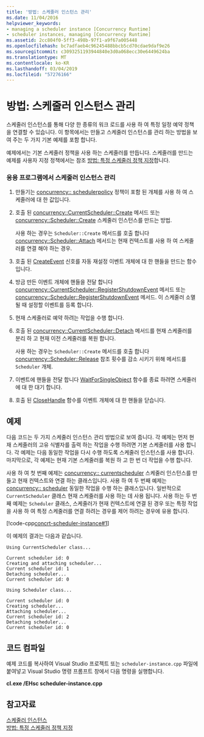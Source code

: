 ```yaml
---
title: '방법: 스케줄러 인스턴스 관리'
ms.date: 11/04/2016
helpviewer_keywords:
- managing a scheduler instance [Concurrency Runtime]
- scheduler instances, managing [Concurrency Runtime]
ms.assetid: 2cc804f0-5ff3-498b-97f1-a9f67a005448
ms.openlocfilehash: bc7adfaeb4c96245488bbcb5cd70cdae9daf9e26
ms.sourcegitcommit: c3093251193944840e3d0a068ecc30e6449624ba
ms.translationtype: MT
ms.contentlocale: ko-KR
ms.lasthandoff: 03/04/2019
ms.locfileid: "57276166"
---
```

# <a name="how-to-manage-a-scheduler-instance"></a>방법: 스케줄러 인스턴스 관리

스케줄러 인스턴스를 통해 다양 한 종류의 워크 로드를 사용 하 여 특정 일정 예약 정책을 연결할 수 있습니다. 이 항목에서는 만들고 스케줄러 인스턴스를 관리 하는 방법을 보여 주는 두 가지 기본 예제를 포함 합니다.

예제에서는 기본 스케줄러 정책을 사용 하는 스케줄러를 만듭니다. 스케줄러를 만드는 예제를 사용자 지정 정책에서는 참조 [방법: 특정 스케줄러 정책 지정](../../parallel/concrt/how-to-specify-specific-scheduler-policies.md)합니다.

### <a name="to-manage-a-scheduler-instance-in-your-application"></a>응용 프로그램에서 스케줄러 인스턴스 관리

1. 만들기는 [concurrency:: schedulerpolicy](../../parallel/concrt/reference/schedulerpolicy-class.md) 정책이 포함 된 개체를 사용 하 여 스케줄러에 대 한 값입니다.

1. 호출 된 [concurrency::CurrentScheduler::Create](reference/currentscheduler-class.md#create) 메서드 또는 [concurrency::Scheduler::Create](reference/scheduler-class.md#create) 스케줄러 인스턴스를 만드는 방법.

   사용 하는 경우는 `Scheduler::Create` 메서드를 호출 합니다 [concurrency::Scheduler::Attach](reference/scheduler-class.md#attach) 메서드는 현재 컨텍스트를 사용 하 여 스케줄러를 연결 해야 하는 경우.

1. 호출 된 [CreateEvent](/windows/desktop/api/synchapi/nf-synchapi-createeventa) 신호를 자동 재설정 이벤트 개체에 대 한 핸들을 만드는 함수입니다.

1. 방금 만든 이벤트 개체에 핸들을 전달 합니다 [concurrency::CurrentScheduler::RegisterShutdownEvent](reference/currentscheduler-class.md#registershutdownevent) 메서드 또는 [concurrency::Scheduler::RegisterShutdownEvent](reference/scheduler-class.md#registershutdownevent) 메서드. 이 스케줄러 소멸 될 때 설정할 이벤트를 등록 합니다.

1. 현재 스케줄러로 예약 하려는 작업을 수행 합니다.

1. 호출 된 [concurrency::CurrentScheduler::Detach](reference/currentscheduler-class.md#detach) 메서드를 현재 스케줄러를 분리 하 고 현재 이전 스케줄러를 복원 합니다.

   사용 하는 경우는 `Scheduler::Create` 메서드를 호출 합니다 [concurrency::Scheduler::Release](reference/scheduler-class.md#release) 참조 횟수를 감소 시키기 위해 메서드를 `Scheduler` 개체.

1. 이벤트에 핸들을 전달 합니다 [WaitForSingleObject](/windows/desktop/api/synchapi/nf-synchapi-waitforsingleobject) 함수를 종료 하려면 스케줄러에 대 한 대기 합니다.

1. 호출 된 [CloseHandle](/windows/desktop/api/handleapi/nf-handleapi-closehandle) 함수를 이벤트 개체에 대 한 핸들을 닫습니다.

## <a name="example"></a>예제

다음 코드는 두 가지 스케줄러 인스턴스 관리 방법으로 보여 줍니다. 각 예제는 먼저 현재 스케줄러의 고유 식별자를 출력 하는 작업을 수행 하려면 기본 스케줄러를 사용 합니다. 각 예제는 다음 동일한 작업을 다시 수행 하도록 스케줄러 인스턴스를 사용 합니다. 마지막으로, 각 예제는 현재 기본 스케줄러를 복원 하 고 한 번 더 작업을 수행 합니다.

사용 하 여 첫 번째 예제는 [concurrency:: currentscheduler](../../parallel/concrt/reference/currentscheduler-class.md) 스케줄러 인스턴스를 만들고 현재 컨텍스트와 연결 하는 클래스입니다. 사용 하 여 두 번째 예제는 [concurrency:: scheduler](../../parallel/concrt/reference/scheduler-class.md) 동일한 작업을 수행 하는 클래스입니다. 일반적으로 `CurrentScheduler` 클래스 현재 스케줄러를 사용 하는 데 사용 됩니다. 사용 하는 두 번째 예제는 `Scheduler` 클래스, 스케줄러가 현재 컨텍스트에 연결 된 경우 또는 특정 작업을 사용 하 여 특정 스케줄러를 연결 하려는 경우를 제어 하려는 경우에 유용 합니다.

[!code-cpp[concrt-scheduler-instance#1](../../parallel/concrt/codesnippet/cpp/how-to-manage-a-scheduler-instance_1.cpp)]

이 예제의 결과는 다음과 같습니다.

```Output
Using CurrentScheduler class...

Current scheduler id: 0
Creating and attaching scheduler...
Current scheduler id: 1
Detaching scheduler...
Current scheduler id: 0

Using Scheduler class...

Current scheduler id: 0
Creating scheduler...
Attaching scheduler...
Current scheduler id: 2
Detaching scheduler...
Current scheduler id: 0
```

## <a name="compiling-the-code"></a>코드 컴파일

예제 코드를 복사하여 Visual Studio 프로젝트 또는 `scheduler-instance.cpp` 파일에 붙여넣고 Visual Studio 명령 프롬프트 창에서 다음 명령을 실행합니다.

**cl.exe /EHsc scheduler-instance.cpp**

## <a name="see-also"></a>참고자료

[스케줄러 인스턴스](../../parallel/concrt/scheduler-instances.md)<br/>
[방법: 특정 스케줄러 정책 지정](../../parallel/concrt/how-to-specify-specific-scheduler-policies.md)
